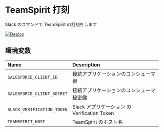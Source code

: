 TeamSpirit 打刻
===============

Slack のコマンドで TeamSpirit の打刻をします

[![Deploy](https://www.herokucdn.com/deploy/button.png)](https://heroku.com/deploy)

環境変数
--------

| Name                       | Description                                  |
| :------------------------- | :------------------------------------------  |
| `SALESFORCE_CLIENT_ID`     | 接続アプリケーションのコンシューマ鍵         |
| `SALESFORCE_CLIENT_SECRET` | 接続アプリケーションのコンシューマ秘密鍵     |
| `SLACK_VERIFICATION_TOKEN` | Slack アプリケーション の Verification Token |
| `TEAMSPIRIT_HOST`          | TeamSpirit のホスト名                        |
